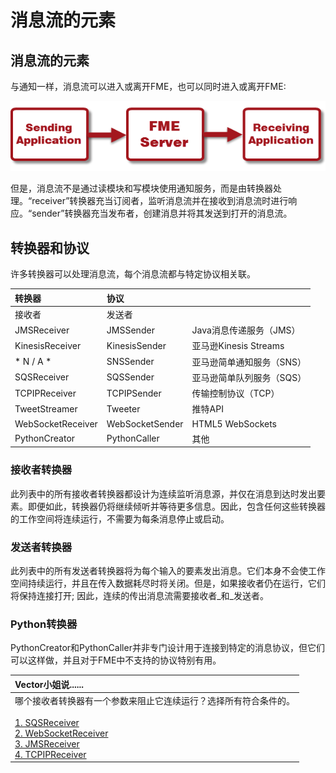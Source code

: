 # 消息流的元素

## 消息流的元素

与通知一样，消息流可以进入或离开FME，也可以同时进入或离开FME:

[![](../../.gitbook/assets/img4.035.whatisrealtime.png)](https://github.com/xuhengxx/FMETraining-1/tree/f1cdae5373cf9425ee2d148732792713c9043d44/ServerAuthoring4RealTime/Images/Img4.035.WhatIsRealTime.png)

但是，消息流不是通过读模块和写模块使用通知服务，而是由转换器处理。“receiver”转换器充当订阅者，监听消息流并在接收到消息流时进行响应。“sender”转换器充当发布者，创建消息并将其发送到打开的消息流。

## 转换器和协议

许多转换器可以处理消息流，每个消息流都与特定协议相关联。

| 转换器 | 协议 |  |
| :--- | :--- | :--- |
| 接收者 | 发送者 |  |
| JMSReceiver | JMSSender | Java消息传递服务（JMS） |
| KinesisReceiver | KinesisSender | 亚马逊Kinesis Streams |
| \* N / A \* | SNSSender | 亚马逊简单通知服务（SNS） |
| SQSReceiver | SQSSender | 亚马逊简单队列服务（SQS） |
| TCPIPReceiver | TCPIPSender | 传输控制协议（TCP） |
| TweetStreamer | Tweeter | 推特API |
| WebSocketReceiver | WebSocketSender | HTML5 WebSockets |
| PythonCreator | PythonCaller | 其他 |

### 接收者转换器

此列表中的所有接收者转换器都设计为连续监听消息源，并仅在消息到达时发出要素。即便如此，转换器仍将继续倾听并等待更多信息。因此，包含任何这些转换器的工作空间将连续运行，不需要为每条消息停止或启动。

### 发送者转换器

此列表中的所有发送者转换器将为每个输入的要素发出消息。它们本身不会使工作空间持续运行，并且在传入数据耗尽时将关闭。但是，如果接收者仍在运行，它们将保持连接打开; 因此，连续的传出消息流需要接收者_和_发送者。

### Python转换器

PythonCreator和PythonCaller并非专门设计用于连接到特定的消息协议，但它们可以这样做，并且对于FME中不支持的协议特别有用。

|  Vector小姐说...... |
| :--- |
|  哪个接收者转换器有一个参数来阻止它连续运行？选择所有符合条件的。  <br><br>[1. SQSReceiver](http://52.73.3.37/fmedatastreaming/Manual/QAResponse2017.fmw?chapter=24&question=7&answer=1&DestDataset_TEXTLINE=C%3A%5CFMEOutput%5CQAResponse.html) <br>[2. WebSocketReceiver](http://52.73.3.37/fmedatastreaming/Manual/QAResponse2017.fmw?chapter=24&question=7&answer=2&DestDataset_TEXTLINE=C%3A%5CFMEOutput%5CQAResponse.html) <br>[3. JMSReceiver](http://52.73.3.37/fmedatastreaming/Manual/QAResponse2017.fmw?chapter=24&question=7&answer=3&DestDataset_TEXTLINE=C%3A%5CFMEOutput%5CQAResponse.html)<br> [4. TCPIPReceiver](http://52.73.3.37/fmedatastreaming/Manual/QAResponse2017.fmw?chapter=24&question=7&answer=4&DestDataset_TEXTLINE=C%3A%5CFMEOutput%5CQAResponse.html) |

